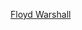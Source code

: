 [Floyd Warshall](https://leetcode.com/problems/find-the-city-with-the-smallest-number-of-neighbors-at-a-threshold-distance/discuss/3838008/C++-oror-Floyd-Warshall-oror-Better-than-95.84)
​